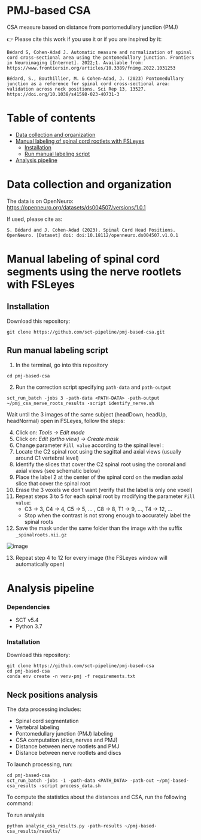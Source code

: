# PMJ-based CSA
CSA measure based on distance from pontomedullary junction (PMJ)

👉 Please cite this work if you use it or if you are inspired by it:
~~~
Bédard S, Cohen-Adad J. Automatic measure and normalization of spinal cord cross-sectional area using the pontomedullary junction. Frontiers in Neuroimaging [Internet]. 2022;1. Available from: https://www.frontiersin.org/articles/10.3389/fnimg.2022.1031253

Bédard, S., Bouthillier, M. & Cohen-Adad, J. (2023) Pontomedullary junction as a reference for spinal cord cross-sectional area: validation across neck positions. Sci Rep 13, 13527. https://doi.org/10.1038/s41598-023-40731-3
~~~


# Table of contents 
* [Data collection and organization](#data-collection-and-organization)
* [ Manual labeling of spinal cord rootlets with FSLeyes](#manual-labeling-of-spinal-cord-rootlets-with-FSLeyes)
    * [Installation](#installation)
    * [Run manual labeling script](#run-manual-labeling-script)
* [Analysis pipeline](#analysis-pipeline)


# Data collection and organization
The data is on OpenNeuro: https://openneuro.org/datasets/ds004507/versions/1.0.1

If used, please cite as:

```
S. Bédard and J. Cohen-Adad (2023). Spinal Cord Head Positions. OpenNeuro. [Dataset] doi: doi:10.18112/openneuro.ds004507.v1.0.1
```

# Manual labeling of spinal cord segments using the nerve rootlets with FSLeyes
## Installation

Download this repository:
```
git clone https://github.com/sct-pipeline/pmj-based-csa.git
```
## Run manual labeling script
1. In the terminal, go into this repository
~~~
cd pmj-based-csa
~~~
2. Run the correction script specifying `path-data` and `path-output`
~~~
sct_run_batch -jobs 3 -path-data <PATH-DATA> -path-output ~/pmj_csa_nerve_roots_results -script identify_nerve.sh
~~~
Wait until the 3 images of the same subject (headDown, headUp, headNormal) open in FSLeyes, follow the steps:

4. Click on: *Tools → Edit mode*
5. Click on: *Edit (ortho view) → Create mask*
6. Change parameter `Fill value` according to the spinal level : 
7. Locate the C2 spinal root using the sagittal and axial views (usually around C1 vertebral level)
8. Identify the slices that cover the C2 spinal root using the coronal and axial views (see schematic below)
9. Place the label 2 at the center of the spinal cord on the median axial slice that cover the spinal root
10. Erase the 3 voxels we don’t want (verify that the label is only one voxel)
11. Repeat steps 3 to 5 for each spinal root by modifying the parameter `Fill value`:
    * C3 → 3, C4 → 4, C5 → 5, … , C8 → 8, T1 → 9, …, T4 → 12, …
    * Stop when the contrast is not strong enough to accurately label the spinal roots
12. Save the mask under the same folder than the image with the suffix `_spinalroots.nii.gz`

![image](https://user-images.githubusercontent.com/71230552/224424787-7c1cb3d5-160f-47d1-9cf2-bfbe9362f7ce.png)

13. Repeat step 4 to 12 for every image (the FSLeyes window will automatically open)

# Analysis pipeline

### Dependencies
* SCT v5.4
* Python 3.7

### Installation
Download this repository:
~~~
git clone https://github.com/sct-pipeline/pmj-based-csa
cd pmj-based-csa
conda env create -n venv-pmj -f requirements.txt
~~~

## Neck positions analysis
The data processing includes:
* Spinal cord segmentation
* Vertebral labeling
* Pontomedullary junction (PMJ) labeling
* CSA computation (dics, nerves and PMJ)
* Distance between nerve rootlets and PMJ
* Distance between nerve rootlets and discs

To launch processing, run:
~~~
cd pmj-based-csa
sct_run_batch -jobs -1 -path-data <PATH_DATA> -path-out ~/pmj-based-csa_results -script process_data.sh
~~~

To compute the statistics about the distances and CSA, run the following command:

To run analysis

~~~
python analyse_csa_results.py -path-results ~/pmj-based-csa_results/results/
~~~
